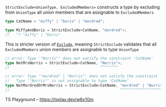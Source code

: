 `StrictExclude<UnionType, ExcludedMembers>` constructs a type by excluding from `UnionType` all union members that are
assignable to `ExcludedMembers`

```ts
type CatName = "miffy" | "boris" | "mordred";

type MiffyAndBoris = StrictExclude<CatName, "mordred">;
//   ^? "miffy" | "boris"
```

This is stricter version of
[`Exclude`](https://www.typescriptlang.org/docs/handbook/utility-types.html#excludeuniontype-excludedmembers), meaning
`StrictExclude` validates that all `ExcludedMembers` union members are assignable to type `UnionType`

```ts
// error: Type '"Norris"' does not satisfy the constraint 'CatName'
type NotMrsNorris = StrictExclude<CatName, "Norris">;
//                                         ^^^^^^^^

// error: Type '"mordred" | "Norris"' does not satisfy the constraint 'CatName'.
//   Type '"Norris"' is not assignable to type 'CatName'
type NotMordredOrMrsNorris = StrictExclude<CatName, "mordred" | "Norris">;
//                                                  ^^^^^^^^^^^^^^^^^^^^
```

TS Playground – https://tsplay.dev/w6x1Gm
